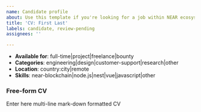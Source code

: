 ```yaml
---
name: Candidate profile
about: Use this template if you're looking for a job within NEAR ecosystem
title: 'CV: First Last'
labels: candidate, review-pending
assignees: ''

---
```


- __Available for__: full-time|project|freelance|bounty
- __Categories__: engineering|design|customer-support|research|other
- __Location__: country:city|remote
- __Skills__: near-blockchain|node.js|nest|vue|javascript|other

### Free-form CV

Enter here multi-line mark-down formatted CV
